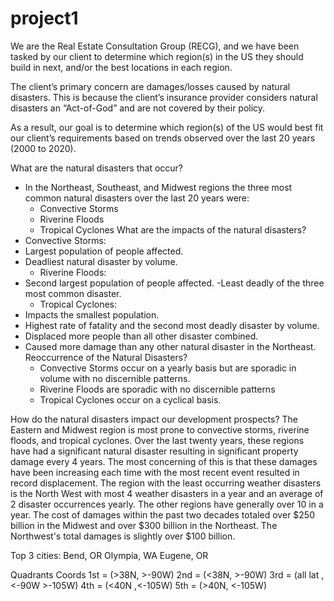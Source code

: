 # project1
We are the Real Estate Consultation Group (RECG), and we have been tasked by our client to determine which region(s) in the US they should build in next, and/or the best locations in each region.

The client’s primary concern are damages/losses caused by natural disasters.  This is because the client’s insurance provider considers natural disasters an “Act-of-God” and are not covered by their policy.

As a result, our goal is to determine which region(s) of the US would best fit our client’s requirements based on trends observed over the last 20 years (2000 to 2020).

What are the natural disasters that occur?
- In the Northeast, Southeast, and Midwest regions the three most common natural disasters over the last 20 years were:
	- Convective Storms
	- Riverine Floods
	- Tropical Cyclones
What are the impacts of the natural disasters?
- Convective Storms:
- Largest population of people affected.
- Deadliest natural disaster by volume.
	- Riverine Floods:
- Second largest population of people affected.
-Least deadly of the three most common disaster.
	- Tropical Cyclones:
- Impacts the smallest population.
- Highest rate of fatality and the second most deadly disaster by volume.  
- Displaced more people than all other disaster combined.
- Caused more damage than any other natural disaster in the Northeast.
Reoccurrence of the Natural Disasters?
	- Convective Storms occur on a yearly basis but are sporadic in volume with no discernible patterns.
	- Riverine Floods are sporadic with no discernible patterns
	- Tropical Cyclones occur on a cyclical basis.


How do the natural disasters impact our development prospects?
The Eastern and Midwest region is most prone to convective storms, riverine floods, and tropical cyclones. Over the last twenty years, these regions have had a significant natural disaster resulting in significant property damage every 4 years. The most concerning of this is that these damages have been increasing each time with the most recent event resulted in record displacement. The region with the least occurring weather disasters is the North West with most 4 weather disasters in a year and an average of 2 disaster occurrences yearly. The other regions have generally over 10 in a year. The cost of damages within the past two decades totaled over $250 billion in the Midwest and over $300 billion in the Northeast. The Northwest's total damages is slightly over $100 billion. 

Top 3 cities:
Bend, OR
Olympia, WA
Eugene, OR


Quadrants Coords
1st = (>38N, >-90W)
2nd = (<38N, >-90W)
3rd = (all lat , <-90W >-105W)
4th = (<40N ,<-105W)
5th = (>40N, <-105W)

